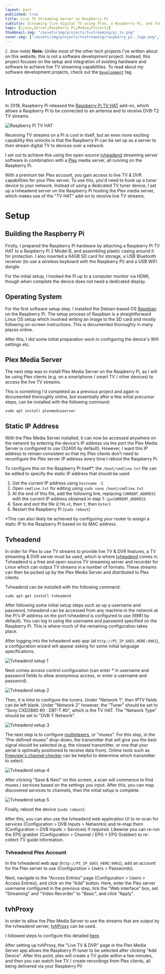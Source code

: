 ```yaml
---
layout: post
published: true
title: Live TV Streaming Server on Raspberry Pi
subtitle: Streaming live digital TV using Plex, a Raspberry Pi, and Tvheadend
tags: [Linux,Server,Raspberry Pi,Media,Projects]
thumbnail-img: "/assets/img/projects/tvstreaming/pi_tv.png"
cover-img: ["/assets/img/projects/tvstreaming/raspberry_pi-_logo.png","/assets/img/projects/tvstreaming/pi_tv.png","/assets/img/projects/tvstreaming/tv_hat.jpg"]
---
```

{: .box-note}
**Note:** Unlike most of the other tech projects I've written about on this website, this is not a software development project. Instead, this project focuses on the setup and integration of existing hardware and software to achieve live TV streaming capabilities. To read about my software development projects, check out the [`Development`](https://thomasfisherse.github.io/tags/#Development) tag.

# Introduction
In 2018, Raspberry Pi released the [Raspberry Pi TV HAT](https://www.raspberrypi.com/products/raspberry-pi-tv-hat/) add-on, which allows a Raspberry Pi to be connected to an antenna and to receive DVB-T2 TV streams.

![Raspberry Pi TV HAT](/assets/img/projects/tvstreaming/tv_hat.jpg)

Receiving TV streams on a Pi is cool in itself, but an even more exciting capability this unlocks is that the Raspberry Pi can be set up as a server to then stream digital TV to devices over a network.

I set out to achieve this using the open-source [tvheadend](https://github.com/tvheadend/tvheadend) streaming server software in combination with a [Plex](https://www.plex.tv/) media server, all running on the Raspberry Pi.

With a premium tier Plex account, you gain access to live TV & DVR capabilities for your Plex server. To use this, you'd need to hook up a tuner device to your network. Instead of using a dedicated TV tuner device, I set up a tvheadend server on the Raspberry Pi hosting the Plex media server, which makes use of the "TV HAT" add-on to receive live TV streams.

# Setup
## Building the Raspberry Pi
Firstly, I prepared the Raspberry Pi hardware by attaching a Raspberry Pi TV HAT to a Raspberry Pi 2 Model B, and assembling plastic casing around it for protection. I also inserted a 64GB SD card for storage, a USB Bluetooth receiver (to use a wireless keyboard with the Raspberry Pi) and a USB WiFi dongle.

For the initial setup, I hooked the Pi up to a computer monitor via HDMI, though when complete the device does not need a dedicated display.

## Operating System
For the first software setup step, I installed the Debian-based OS [Raspbian](https://www.raspbian.org/) on the Raspberry Pi. The setup process of Raspbian is a straightforward Linux OS setup which involved writing an image to the SD card and mostly following on-screen instructions. This is documented thoroughly in many places online.

After this, I did some initial preparation work in configuring the device's Wifi settings etc.

## Plex Media Server
The next step was to install Plex Media Server on the Raspberry Pi, as I will be using Plex clients (e.g. on a smartphone / smart TV / other devices) to access the live TV streams.

This is something I'd completed as a previous project and again is documented thoroughly online, but essentially after a few initial precursor steps, can be installed with the following command:

```
sudo apt install plexmediaserver
```

## Static IP Address
With the Plex Media Server installed, it can now be accessed anywhere on the network by entering the device's IP address via the port the Plex Media Server is configured to use (32400 by default). However, I want this IP address to remain consistent so that my Plex clients don't need to reconfigure the Plex server IP address every time I reboot the Raspberry Pi.

To configure this on the Raspberry Pi itself*, the `/boot/cmdline.txt` file can be edited to specify the static IP address that should be used.

1. Get the current IP address using `hostname -I`
2. Open `cmdline.txt` for editing using `sudo nano /boot/cmdline.txt`
3. At the end of this file, add the following line, replacing `CURRENT_ADDRESS` with the current IP address obtained in step 1: `ip=CURRENT_ADDRESS`
4. Save and exit the file (`CTRL+X`, then `Y`, then `Enter`)
5. Restart the Raspberry Pi (`sudo reboot`)

*This can also likely be achieved by configuring your router to assign a static IP to the Raspberry Pi based on its MAC address.

## Tvheadend
In order for Plex to use TV streams to provide live TV & DVR features, a TV streaming & DVR server must be used, which is where [tvheadend](https://github.com/tvheadend/tvheadend) comes in. Tvheadend is a free and open-source TV streaming server and recorder for Linux which can output TV streams in a number of formats. These streams can then be picked up by the Plex Media Server and distributed to Plex clients.

Tvheadend can be installed with the following command:

```
sudo apt-get install tvheadend
```

After following some initial setup steps such as up a username and password, tvheadend can be accessed from any machine in the network at the Pi's IP address on the port tvheadend is configured to use (9981 by default). You can log in using the username and password specified on the Raspberry Pi. This is where much of the remaining configuration takes place.

After logging into the tvheadend web app (at `http://PI_IP_GOES_HERE:9981`), a configuration wizard will appear asking for some initial language specifications.

![Tvheadend setup 1](/assets/img/projects/tvstreaming/tvheadend-setup1.png)

Next comes access control configuration (can enter * in username and password fields to allow anonymous access, or enter a username and password).

![Tvheadend setup 2](/assets/img/projects/tvstreaming/tvheadend-setup2.png)

Then, it is time to configure the tuners. Under "Network 1", then IPTV fields can be left blank. Under "Network 2" however, the "Tuner" should be set to "Sony CXD2880 #0 : DBT-T #0", which is the TV HAT. The "Network Type" should be set to "DVB-T Network".

![Tvheadend setup 3](/assets/img/projects/tvstreaming/tvheadend-setup3.png)

The next step is to configure [multiplexers](https://en.wikipedia.org/wiki/Multiplexer), or "muxes". For this step, in the "Pre-defined muxes" drop-down, the transmitter that will give you the best signal should be selected (e.g. the closest transmitter, or one that your aerial is optimally positioned to receive data from). Online tools such as [Freeview's channel checker](https://www.freeview.co.uk/freeview-channel-checker) can be helpful to determine which transmitter to select. 

![Tvheadend setup 4](/assets/img/projects/tvstreaming/tvheadend-setup4.png)

After clicking "Save & Next" on this screen, a scan will commence to find muxes / services based on the settings you input. After this, you can map discovered services to channels, then the initial setup is complete.

![Tvheadend setup 5](/assets/img/projects/tvstreaming/tvheadend-setup5.png)

Finally, reboot the device (`sudo reboot`). 

After this, you can also use the tvheadend web application UI to re-scan for services (Configuration > DVB Inputs > Networks) and re-map them (Configuration > DVB Inputs > Services) if required. Likewise you can re-run the EPG grabber (Configuration > Channel / EPG > EPG Grabber) to re-collect TV guide information.

### Tvheadend Plex Account

In the tvheadend web app (`http://PI_IP_GOES_HERE:9981`), add an account for the Plex server to use (Configuration > Users > Passwords).

Next, navigate to the "Access Entries" page (Configuration > Users > Access Entries), and click on the "Add" button. Here, enter the Plex server username configured in the previous step, tick the "Web interface" box, set "Streaming" and "Video Recorder" to "Basic", and click "Apply".

## tvhProxy
In order to allow the Plex Media Server to use the streams that are output by the tvheadend server, [tvhProxy](https://github.com/chkuendig/tvhProxy) can be used.

I followed steps to configure this detailed [here](https://www.mundayweb.com/html/Raspberry%20Pi/TV%20HAT%20and%20Plex%20Media%20Server.html#install-tvhproxy).

After setting up tvhProxy, the "Live TV & DVR" page in the Plex Media Server app allows the Raspberry Pi tuner to be selected after clicking "Add Device". After this point, plex will create a TV guide within a few minutes, and then you can watch live TV / create recordings from Plex clients, all being delivered via your Raspberry Pi!
